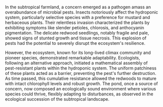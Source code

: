 In the subtropical farmland, a concern emerged as a pathogen amass an overabundance of microbial pests. Insects notoriously affect the hydroponic system, particularly selective species with a preference for mustard and herbaceous plants. Their relentless invasion characterized the plants by exhibiting symptoms like slender petioles, chlorosis, and anthocyanin pigmentation. The delicate redwood seedlings, notably fragile and pale, showed signs of stunted growth and tissue necrosis. This explosion of pests had the potential to severely disrupt the ecosystem's resilience.

However, the ecosystem, known for its long-lived climax community and pioneer species, demonstrated remarkable adaptability. Ecologists, following an alternative approach, initiated a mathematical assembly of pest-resistant plants within the hydroponic system. The uniform patchiness of these plants acted as a barrier, preventing the pest's further destruction. As time passed, this cumulative resistance allowed the redwoods to mature with intact chlorophyll levels and robust growth. The pond, once a source of concern, now composed an ecologically sound environment where various species could thrive, flexibly adapting to disturbances, as observed in the ecological succession of the subtropical landscape.
